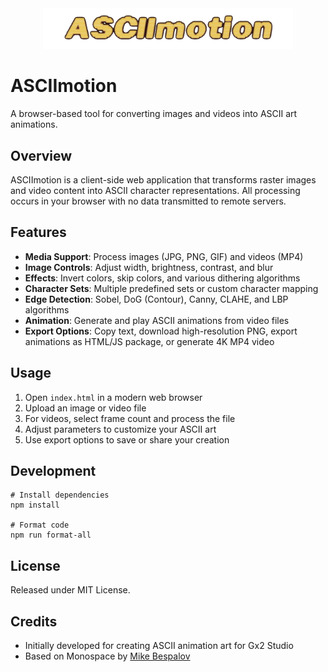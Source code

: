 <div align="center">
  <img src="logo.png" alt="ASCIImotion Logo" width="400" />
</div>

# ASCIImotion

A browser-based tool for converting images and videos into ASCII art animations.

## Overview

ASCIImotion is a client-side web application that transforms raster images and video content into ASCII character representations. All processing occurs in your browser with no data transmitted to remote servers.

## Features

- **Media Support**: Process images (JPG, PNG, GIF) and videos (MP4)
- **Image Controls**: Adjust width, brightness, contrast, and blur
- **Effects**: Invert colors, skip colors, and various dithering algorithms
- **Character Sets**: Multiple predefined sets or custom character mapping
- **Edge Detection**: Sobel, DoG (Contour), Canny, CLAHE, and LBP algorithms
- **Animation**: Generate and play ASCII animations from video files
- **Export Options**: Copy text, download high-resolution PNG, export animations as HTML/JS package, or generate 4K MP4 video

## Usage

1. Open `index.html` in a modern web browser
2. Upload an image or video file
3. For videos, select frame count and process the file
4. Adjust parameters to customize your ASCII art
5. Use export options to save or share your creation

## Development

```
# Install dependencies
npm install

# Format code
npm run format-all
```

## License

Released under MIT License.

## Credits

- Initially developed for creating ASCII animation art for Gx2 Studio
- Based on Monospace by [Mike Bespalov](https://mishkadoing.com)
